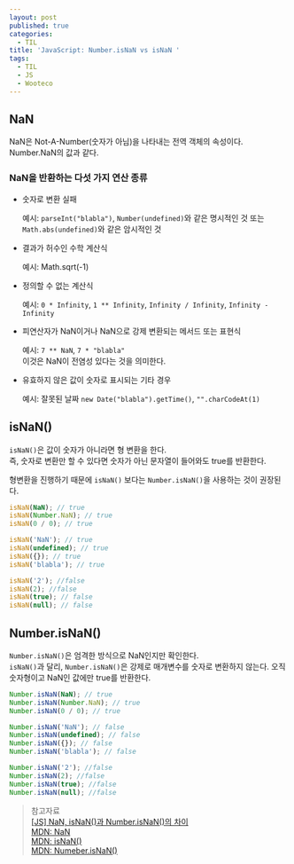 ```yaml
---
layout: post
published: true
categories:
  - TIL
title: 'JavaScript: Number.isNaN vs isNaN '
tags:
  - TIL
  - JS
  - Wooteco
---
```


## NaN

NaN은 Not-A-Number(숫자가 아님)을 나타내는 전역 객체의 속성이다. Number.NaN의 값과 같다.

### NaN을 반환하는 다섯 가지 연산 종류

- 숫자로 변환 실패

  예시: `parseInt("blabla")`, `Number(undefined)`와 같은 명시적인 것 또는  
  `Math.abs(undefined)`와 같은 암시적인 것

- 결과가 허수인 수학 계산식

  예시: Math.sqrt(-1)

- 정의할 수 없는 계산식

  예시: `0 * Infinity`, `1 ** Infinity`, `Infinity / Infinity`, `Infinity - Infinity`

- 피연산자가 NaN이거나 NaN으로 강제 변환되는 메서드 또는 표현식

  예시: `7 ** NaN`, `7 * "blabla"`  
  이것은 NaN이 전염성 있다는 것을 의미한다.

- 유효하지 않은 값이 숫자로 표시되는 기타 경우

  예시: 잘못된 날짜 `new Date("blabla").getTime()`, `"".charCodeAt(1)`

## isNaN()

`isNaN()`은 값이 숫자가 아니라면 형 변환을 한다.  
즉, 숫자로 변환만 할 수 있다면 숫자가 아닌 문자열이 들어와도 true를 반환한다.

형변환을 진행하기 때문에 `isNaN()` 보다는 `Number.isNaN()`을 사용하는 것이 권장된다.

```js
isNaN(NaN); // true
isNaN(Number.NaN); // true
isNaN(0 / 0); // true

isNaN('NaN'); // true
isNaN(undefined); // true
isNaN({}); // true
isNaN('blabla'); // true

isNaN('2'); //false
isNaN(2); //false
isNaN(true); // false
isNaN(null); // false
```

## Number.isNaN()

`Number.isNaN()`은 엄격한 방식으로 NaN인지만 확인한다.  
`isNaN()`과 달리, `Number.isNaN()`은 강제로 매개변수를 숫자로 변환하지 않는다. 오직 숫자형이고 NaN인 값에만 true를 반환한다.

```js
Number.isNaN(NaN); // true
Number.isNaN(Number.NaN); // true
Number.isNaN(0 / 0); // true

Number.isNaN('NaN'); // false
Number.isNaN(undefined); // false
Number.isNaN({}); // false
Number.isNaN('blabla'); // false

Number.isNaN('2'); //false
Number.isNaN(2); //false
Number.isNaN(true); //false
Number.isNaN(null); //false
```

> 참고자료  
> [[JS] NaN, isNaN()과 Number.isNaN()의 차이](https://velog.io/@pul8219/JS-NaN-isNaN%EA%B3%BC-Number.isNaN%EC%9D%98-%EC%B0%A8%EC%9D%B4)  
> [MDN: NaN](https://developer.mozilla.org/ko/docs/Web/JavaScript/Reference/Global_Objects/NaN)  
> [MDN: isNaN()](https://developer.mozilla.org/ko/docs/Web/JavaScript/Reference/Global_Objects/isNaN)  
> [MDN: Numeber.isNaN()](https://developer.mozilla.org/ko/docs/Web/JavaScript/Reference/Global_Objects/Number/isNaN)
